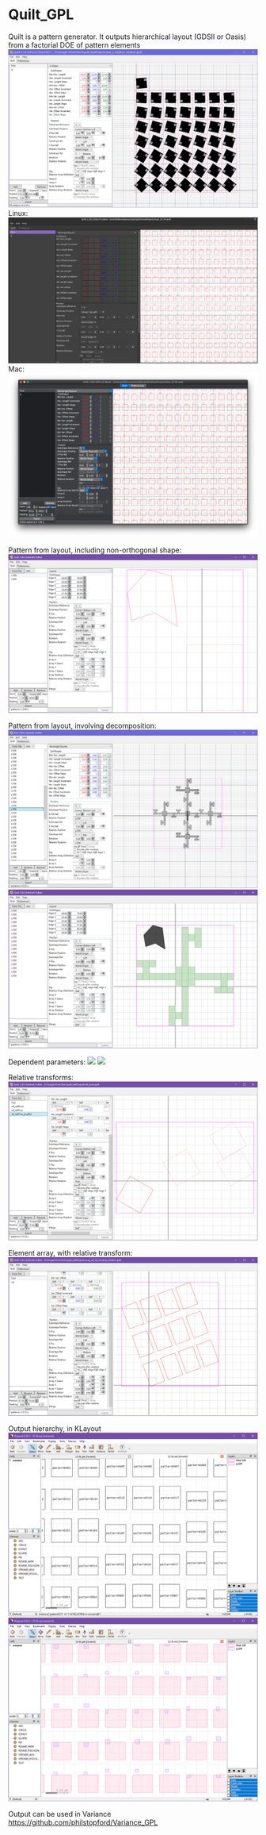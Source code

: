 # Quilt_GPL
Quilt is a pattern generator. It outputs hierarchical layout (GDSII or Oasis) from a factorial DOE of pattern elements
![](https://github.com/philstopford/Quilt_GPL/blob/master/Documentation/images/versions/2.3_pattern_extents.png)
Linux:
![](https://github.com/philstopford/Quilt_GPL/blob/master/Documentation/images/Quilt220Gtk_patt.png)
Mac:
![](https://github.com/philstopford/Quilt_GPL/blob/master/Documentation/images/Quilt220Mac_patt.png)

Pattern from layout, including non-orthogonal shape:
![](https://github.com/philstopford/Quilt_GPL/blob/master/Documentation/images/non_ortho_and_orth__samelayer.png)

Pattern from layout, involving decomposition:
![](https://github.com/philstopford/Quilt_GPL/blob/master/Documentation/images/versions/3.0_decomp.png)
![](https://github.com/philstopford/Quilt_GPL/blob/master/Documentation/images/non_ortho_decomp_samelayer.png)

Dependent parameters:
![](https://github.com/philstopford/Quilt_GPL/blob/master/Documentation/images/reference_parameter_final_2)
![](https://github.com/philstopford/Quilt_GPL/blob/master/Documentation/images/reference_parameter_nofinal)

Relative transforms:
![](https://github.com/philstopford/Quilt_GPL/blob/master/Documentation/images/relative_rotation_pivot_4.png)

Element array, with relative transform:
![](https://github.com/philstopford/Quilt_GPL/blob/master/Documentation/images/array_rel_rot_3.png)

Output hierarchy, in KLayout
![](https://github.com/philstopford/Quilt_GPL/blob/master/Documentation/images/hierarchical_oasis_2.PNG)
![](https://github.com/philstopford/Quilt_GPL/blob/master/Documentation/images/hierarchical_oasis_3.PNG)

Output can be used in Variance https://github.com/philstopford/Variance_GPL
